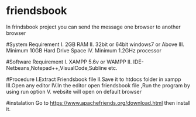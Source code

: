 # friendsbook
In frindsbook project you can send the message one browser to another browser

#System Requirement
I.   2GB RAM
II.  32bit or 64bit windows7 or Above
III. Minimum 10GB Hard Drive Space
IV.  Minimum 1.2GHz processor

#Software Requirement
I.  XAMPP 5.6v or WAMPP
II. IDE-Netbeans,Notepad++,VisualCode,Subline etc.

#Procedure
I.Extract Friendsbook file
II.Save it to htdocs folder in xampp
III.Open any editor
IV.In the editor open friendsbook file ,Run the program by using run option
V. website will open on default browser

#instalation
Go to https://www.apachefriends.org/download.html then install it.
